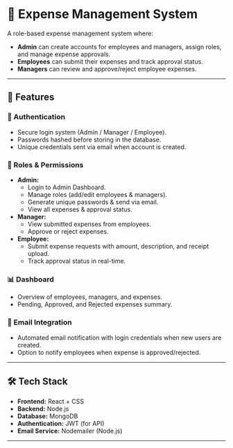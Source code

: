 # 📌 Expense Management System  

A role-based expense management system where:  
- **Admin** can create accounts for employees and managers, assign roles, and manage expense approvals.  
- **Employees** can submit their expenses and track approval status.  
- **Managers** can review and approve/reject employee expenses.  

---

## 🚀 Features  

### 🔑 Authentication  
- Secure login system (Admin / Manager / Employee).  
- Passwords hashed before storing in the database.  
- Unique credentials sent via email when account is created.  

### 👤 Roles & Permissions  
- **Admin:**  
  - Login to Admin Dashboard.  
  - Manage roles (add/edit employees & managers).  
  - Generate unique passwords & send via email.  
  - View all expenses & approval status.  
- **Manager:**  
  - View submitted expenses from employees.  
  - Approve or reject expenses.  
- **Employee:**  
  - Submit expense requests with amount, description, and receipt upload.  
  - Track approval status in real-time.  

### 📊 Dashboard  
- Overview of employees, managers, and expenses.  
- Pending, Approved, and Rejected expenses summary.  

### 📩 Email Integration  
- Automated email notification with login credentials when new users are created.  
- Option to notify employees when expense is approved/rejected.  

---

## 🛠️ Tech Stack  

- **Frontend:** React + CSS  
- **Backend:** Node.js   
- **Database:** MongoDB  
- **Authentication:** JWT (for API) 
- **Email Service:** Nodemailer (Node.js) 

---

